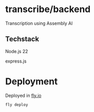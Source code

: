 # transcribe/backend

Transcription using Assembly AI

## Techstack

Node.js 22

express.js 

# Deployment

Deployed in [fly.io](https://fly.io)

`fly deploy`

